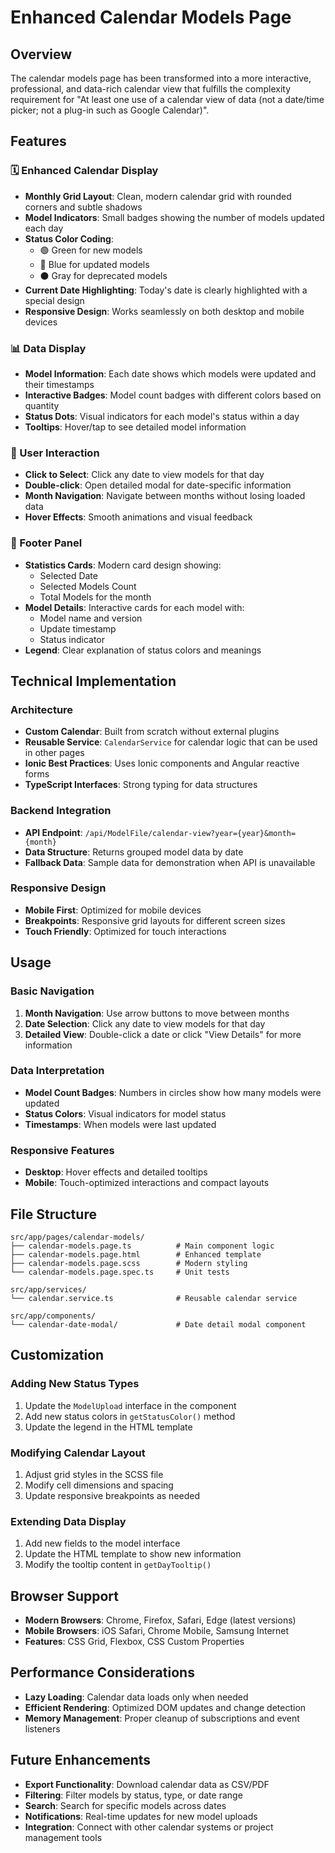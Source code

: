 # Enhanced Calendar Models Page

## Overview
The calendar models page has been transformed into a more interactive, professional, and data-rich calendar view that fulfills the complexity requirement for "At least one use of a calendar view of data (not a date/time picker; not a plug-in such as Google Calendar)".

## Features

### 🗓️ Enhanced Calendar Display
- **Monthly Grid Layout**: Clean, modern calendar grid with rounded corners and subtle shadows
- **Model Indicators**: Small badges showing the number of models updated each day
- **Status Color Coding**: 
  - 🟢 Green for new models
  - 🔵 Blue for updated models  
  - ⚫ Gray for deprecated models
- **Current Date Highlighting**: Today's date is clearly highlighted with a special design
- **Responsive Design**: Works seamlessly on both desktop and mobile devices

### 📊 Data Display
- **Model Information**: Each date shows which models were updated and their timestamps
- **Interactive Badges**: Model count badges with different colors based on quantity
- **Status Dots**: Visual indicators for each model's status within a day
- **Tooltips**: Hover/tap to see detailed model information

### 🎯 User Interaction
- **Click to Select**: Click any date to view models for that day
- **Double-click**: Open detailed modal for date-specific information
- **Month Navigation**: Navigate between months without losing loaded data
- **Hover Effects**: Smooth animations and visual feedback

### 📱 Footer Panel
- **Statistics Cards**: Modern card design showing:
  - Selected Date
  - Selected Models Count
  - Total Models for the month
- **Model Details**: Interactive cards for each model with:
  - Model name and version
  - Update timestamp
  - Status indicator
- **Legend**: Clear explanation of status colors and meanings

## Technical Implementation

### Architecture
- **Custom Calendar**: Built from scratch without external plugins
- **Reusable Service**: `CalendarService` for calendar logic that can be used in other pages
- **Ionic Best Practices**: Uses Ionic components and Angular reactive forms
- **TypeScript Interfaces**: Strong typing for data structures

### Backend Integration
- **API Endpoint**: `/api/ModelFile/calendar-view?year={year}&month={month}`
- **Data Structure**: Returns grouped model data by date
- **Fallback Data**: Sample data for demonstration when API is unavailable

### Responsive Design
- **Mobile First**: Optimized for mobile devices
- **Breakpoints**: Responsive grid layouts for different screen sizes
- **Touch Friendly**: Optimized for touch interactions

## Usage

### Basic Navigation
1. **Month Navigation**: Use arrow buttons to move between months
2. **Date Selection**: Click any date to view models for that day
3. **Detailed View**: Double-click a date or click "View Details" for more information

### Data Interpretation
- **Model Count Badges**: Numbers in circles show how many models were updated
- **Status Colors**: Visual indicators for model status
- **Timestamps**: When models were last updated

### Responsive Features
- **Desktop**: Hover effects and detailed tooltips
- **Mobile**: Touch-optimized interactions and compact layouts

## File Structure

```
src/app/pages/calendar-models/
├── calendar-models.page.ts          # Main component logic
├── calendar-models.page.html        # Enhanced template
├── calendar-models.page.scss        # Modern styling
└── calendar-models.page.spec.ts     # Unit tests

src/app/services/
└── calendar.service.ts              # Reusable calendar service

src/app/components/
└── calendar-date-modal/             # Date detail modal component
```

## Customization

### Adding New Status Types
1. Update the `ModelUpload` interface in the component
2. Add new status colors in `getStatusColor()` method
3. Update the legend in the HTML template

### Modifying Calendar Layout
1. Adjust grid styles in the SCSS file
2. Modify cell dimensions and spacing
3. Update responsive breakpoints as needed

### Extending Data Display
1. Add new fields to the model interface
2. Update the HTML template to show new information
3. Modify the tooltip content in `getDayTooltip()`

## Browser Support
- **Modern Browsers**: Chrome, Firefox, Safari, Edge (latest versions)
- **Mobile Browsers**: iOS Safari, Chrome Mobile, Samsung Internet
- **Features**: CSS Grid, Flexbox, CSS Custom Properties

## Performance Considerations
- **Lazy Loading**: Calendar data loads only when needed
- **Efficient Rendering**: Optimized DOM updates and change detection
- **Memory Management**: Proper cleanup of subscriptions and event listeners

## Future Enhancements
- **Export Functionality**: Download calendar data as CSV/PDF
- **Filtering**: Filter models by status, type, or date range
- **Search**: Search for specific models across dates
- **Notifications**: Real-time updates for new model uploads
- **Integration**: Connect with other calendar systems or project management tools
